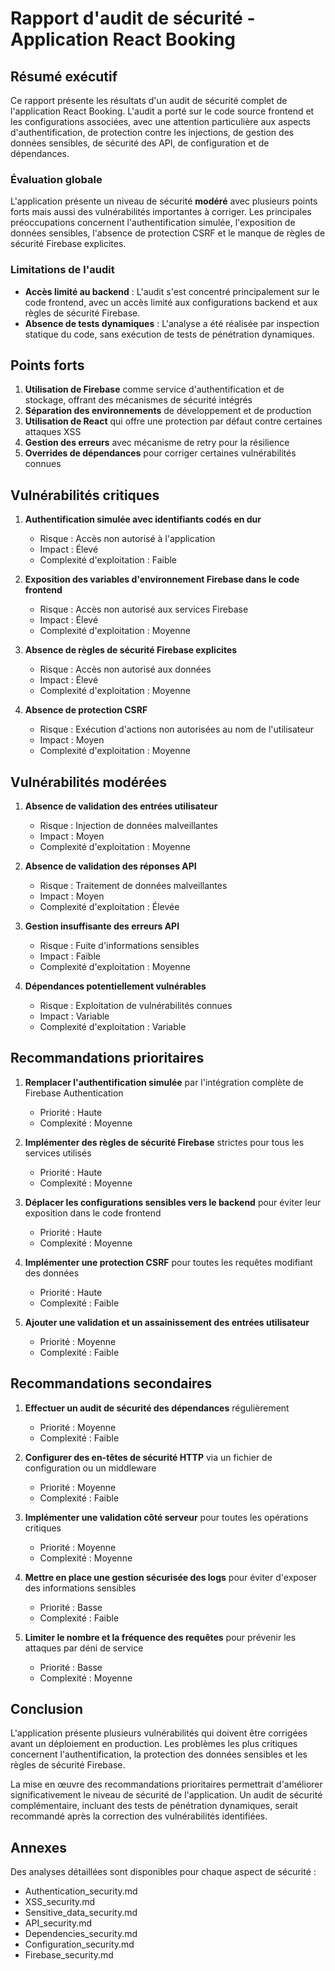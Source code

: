 # Rapport d'audit de sécurité - Application React Booking

## Résumé exécutif

Ce rapport présente les résultats d'un audit de sécurité complet de l'application React Booking. L'audit a porté sur le code source frontend et les configurations associées, avec une attention particulière aux aspects d'authentification, de protection contre les injections, de gestion des données sensibles, de sécurité des API, de configuration et de dépendances.

### Évaluation globale

L'application présente un niveau de sécurité **modéré** avec plusieurs points forts mais aussi des vulnérabilités importantes à corriger. Les principales préoccupations concernent l'authentification simulée, l'exposition de données sensibles, l'absence de protection CSRF et le manque de règles de sécurité Firebase explicites.

### Limitations de l'audit

- **Accès limité au backend** : L'audit s'est concentré principalement sur le code frontend, avec un accès limité aux configurations backend et aux règles de sécurité Firebase.
- **Absence de tests dynamiques** : L'analyse a été réalisée par inspection statique du code, sans exécution de tests de pénétration dynamiques.

## Points forts

1. **Utilisation de Firebase** comme service d'authentification et de stockage, offrant des mécanismes de sécurité intégrés
2. **Séparation des environnements** de développement et de production
3. **Utilisation de React** qui offre une protection par défaut contre certaines attaques XSS
4. **Gestion des erreurs** avec mécanisme de retry pour la résilience
5. **Overrides de dépendances** pour corriger certaines vulnérabilités connues

## Vulnérabilités critiques

1. **Authentification simulée avec identifiants codés en dur**
   - Risque : Accès non autorisé à l'application
   - Impact : Élevé
   - Complexité d'exploitation : Faible

2. **Exposition des variables d'environnement Firebase dans le code frontend**
   - Risque : Accès non autorisé aux services Firebase
   - Impact : Élevé
   - Complexité d'exploitation : Moyenne

3. **Absence de règles de sécurité Firebase explicites**
   - Risque : Accès non autorisé aux données
   - Impact : Élevé
   - Complexité d'exploitation : Moyenne

4. **Absence de protection CSRF**
   - Risque : Exécution d'actions non autorisées au nom de l'utilisateur
   - Impact : Moyen
   - Complexité d'exploitation : Moyenne

## Vulnérabilités modérées

1. **Absence de validation des entrées utilisateur**
   - Risque : Injection de données malveillantes
   - Impact : Moyen
   - Complexité d'exploitation : Moyenne

2. **Absence de validation des réponses API**
   - Risque : Traitement de données malveillantes
   - Impact : Moyen
   - Complexité d'exploitation : Élevée

3. **Gestion insuffisante des erreurs API**
   - Risque : Fuite d'informations sensibles
   - Impact : Faible
   - Complexité d'exploitation : Moyenne

4. **Dépendances potentiellement vulnérables**
   - Risque : Exploitation de vulnérabilités connues
   - Impact : Variable
   - Complexité d'exploitation : Variable

## Recommandations prioritaires

1. **Remplacer l'authentification simulée** par l'intégration complète de Firebase Authentication
   - Priorité : Haute
   - Complexité : Moyenne

2. **Implémenter des règles de sécurité Firebase** strictes pour tous les services utilisés
   - Priorité : Haute
   - Complexité : Moyenne

3. **Déplacer les configurations sensibles vers le backend** pour éviter leur exposition dans le code frontend
   - Priorité : Haute
   - Complexité : Moyenne

4. **Implémenter une protection CSRF** pour toutes les requêtes modifiant des données
   - Priorité : Haute
   - Complexité : Faible

5. **Ajouter une validation et un assainissement des entrées utilisateur**
   - Priorité : Moyenne
   - Complexité : Faible

## Recommandations secondaires

1. **Effectuer un audit de sécurité des dépendances** régulièrement
   - Priorité : Moyenne
   - Complexité : Faible

2. **Configurer des en-têtes de sécurité HTTP** via un fichier de configuration ou un middleware
   - Priorité : Moyenne
   - Complexité : Faible

3. **Implémenter une validation côté serveur** pour toutes les opérations critiques
   - Priorité : Moyenne
   - Complexité : Moyenne

4. **Mettre en place une gestion sécurisée des logs** pour éviter d'exposer des informations sensibles
   - Priorité : Basse
   - Complexité : Faible

5. **Limiter le nombre et la fréquence des requêtes** pour prévenir les attaques par déni de service
   - Priorité : Basse
   - Complexité : Moyenne

## Conclusion

L'application présente plusieurs vulnérabilités qui doivent être corrigées avant un déploiement en production. Les problèmes les plus critiques concernent l'authentification, la protection des données sensibles et les règles de sécurité Firebase.

La mise en œuvre des recommandations prioritaires permettrait d'améliorer significativement le niveau de sécurité de l'application. Un audit de sécurité complémentaire, incluant des tests de pénétration dynamiques, serait recommandé après la correction des vulnérabilités identifiées.

## Annexes

Des analyses détaillées sont disponibles pour chaque aspect de sécurité :
- Authentication_security.md
- XSS_security.md
- Sensitive_data_security.md
- API_security.md
- Dependencies_security.md
- Configuration_security.md
- Firebase_security.md
